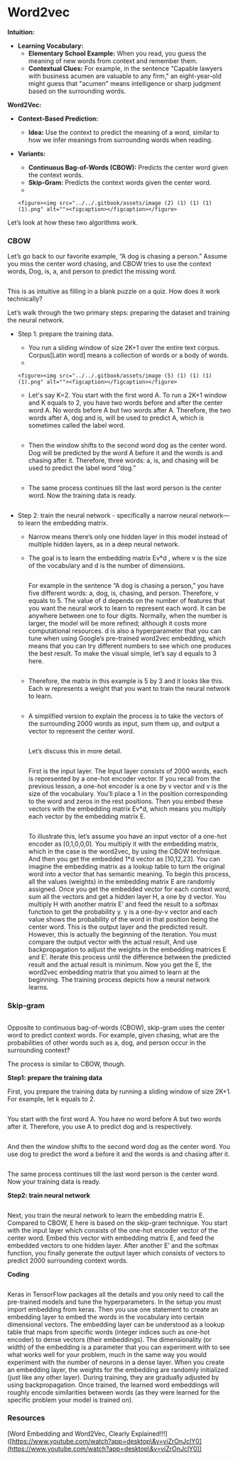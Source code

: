 # Word2vec

**Intuition:**

* **Learning Vocabulary:**
  * **Elementary School Example:** When you read, you guess the meaning of new words from context and remember them.
  * **Contextual Clues:** For example, in the sentence "Capable lawyers with business acumen are valuable to any firm," an eight-year-old might guess that "acumen" means intelligence or sharp judgment based on the surrounding words.

**Word2Vec:**

* **Context-Based Prediction:**
  * **Idea:** Use the context to predict the meaning of a word, similar to how we infer meanings from surrounding words when reading.
* **Variants:**
  * **Continuous Bag-of-Words (CBOW):** Predicts the center word given the context words.
  * **Skip-Gram:** Predicts the context words given the center word.
  *

      <figure><img src="../../.gitbook/assets/image (2) (1) (1) (1) (1).png" alt=""><figcaption></figcaption></figure>

Let’s look at how these two algorithms work.&#x20;

### CBOW

Let’s go back to our favorite example, “A dog is chasing a person.” Assume you miss the center word chasing, and CBOW tries to use the context words, Dog, is, a, and person to predict the missing word.&#x20;

<figure><img src="../../.gitbook/assets/image (3) (1) (1) (1) (1).png" alt=""><figcaption></figcaption></figure>

This is as intuitive as filling in a blank puzzle on a quiz. How does it work technically?

Let’s walk through the two primary steps: preparing the dataset and training the neural network.

* Step 1: prepare the training data.
  * You run a sliding window of size 2K+1 over the entire text corpus. Corpus\[Latin word] means a collection of words or a body of words.
  *

      <figure><img src="../../.gitbook/assets/image (5) (1) (1) (1) (1).png" alt=""><figcaption></figcaption></figure>
  *   Let's say K=2. You start with the first word A. To run a 2K+1 window and K equals to 2, you have two words before and after the center word A. No words before A but two words after A. Therefore, the two words after A, dog and is, will be used to predict A, which is sometimes called the label word.

      <figure><img src="../../.gitbook/assets/image (7) (1) (1) (1) (1).png" alt=""><figcaption></figcaption></figure>
  *   Then the window shifts to the second word dog as the center word. Dog will be predicted by the word A before it and the words is and chasing after it. Therefore, three words: a, is, and chasing will be used to predict the label word “dog.”

      <figure><img src="../../.gitbook/assets/image (8) (1) (1) (1) (1).png" alt=""><figcaption></figcaption></figure>
  *   The same process continues till the last word person is the center word. Now the training data is ready.

      <figure><img src="../../.gitbook/assets/image (4) (1) (1) (1) (1).png" alt=""><figcaption></figcaption></figure>
* Step 2: train the neural network - specifically a narrow neural network—to learn the embedding matrix.
  * Narrow means there’s only one hidden layer in this model instead of multiple hidden layers, as in a deep neural network.
  *   The goal is to learn the embedding matrix Ev\*d , where v is the size of the vocabulary and d is the number of dimensions.

      <figure><img src="../../.gitbook/assets/image (9) (1) (1) (1) (1).png" alt=""><figcaption></figcaption></figure>

      For example in the sentence “A dog is chasing a person,” you have five different words: a, dog, is, chasing, and person. Therefore, v equals to 5. The value of d depends on the number of features that you want the neural work to learn to represent each word. It can be anywhere between one to four digits. Normally, when the number is larger, the model will be more refined; although it costs more computational resources. d is also a hyperparameter that you can tune when using Google’s pre-trained word2vec embedding, which means that you can try different numbers to see which one produces the best result. To make the visual simple, let’s say d equals to 3 here.

      <figure><img src="../../.gitbook/assets/image (10) (1) (1) (1) (1).png" alt=""><figcaption></figcaption></figure>
  *   Therefore, the matrix in this example is 5 by 3 and it looks like this. Each w represents a weight that you want to train the neural network to learn.

      <figure><img src="../../.gitbook/assets/image (11) (1) (1) (1).png" alt=""><figcaption></figcaption></figure>
  *   A simplified version to explain the process is to take the vectors of the surrounding 2000 words as input, sum them up, and output a vector to represent the center word.

      <figure><img src="../../.gitbook/assets/image (12) (1) (1).png" alt=""><figcaption></figcaption></figure>

      Let’s discuss this in more detail.

      <figure><img src="../../.gitbook/assets/image (13) (1) (1).png" alt=""><figcaption></figcaption></figure>

      First is the input layer. The Input layer consists of 2000 words, each is represented by a one-hot encoder vector. If you recall from the previous lesson, a one-hot encoder is a one by v vector and v is the size of the vocabulary. You’ll place a 1 in the position corresponding to the word and zeros in the rest positions. Then you embed these vectors with the embedding matrix Ev\*d, which means you multiply each vector by the embedding matrix E.

      <figure><img src="../../.gitbook/assets/image (14) (1) (1).png" alt=""><figcaption></figcaption></figure>

      To illustrate this, let’s assume you have an input vector of a one-hot encoder as \[0,1,0,0,0]. You multiply it with the embedding matrix, which in the case is the word2vec, by using the CBOW technique. And then you get the embedded 1\*d vector as \[10,12,23]. You can imagine the embedding matrix as a lookup table to turn the original word into a vector that has semantic meaning. To begin this process, all the values (weights) in the embedding matrix E are randomly assigned. Once you get the embedded vector for each context word, sum all the vectors and get a hidden layer H, a one by d vector. You multiply H with another matrix E’ and feed the result to a softmax function to get the probability y. y is a one-by-v vector and each value shows the probability of the word in that position being the center word. This is the output layer and the predicted result. However, this is actually the beginning of the iteration. You must compare the output vector with the actual result, And use backpropagation to adjust the weights in the embedding matrices E and E’. Iterate this process until the difference between the predicted result and the actual result is minimum. Now you get the E, the word2vec embedding matrix that you aimed to learn at the beginning. The training process depicts how a neural network learns.

### Skip-gram

<figure><img src="../../.gitbook/assets/image (15) (1) (1).png" alt=""><figcaption></figcaption></figure>

Opposite to continuous bag-of-words (CBOW), skip-gram uses the center word to predict context words. For example, given chasing, what are the probabilities of other words such as a, dog, and person occur in the surrounding context?

The process is similar to CBOW, though.

**Step1: prepare the training data**

First, you prepare the training data by running a sliding window of size 2K+1. For example, let k equals to 2.&#x20;

<figure><img src="../../.gitbook/assets/image (16) (1) (1).png" alt=""><figcaption></figcaption></figure>

You start with the first word A. You have no word before A but two words after it. Therefore, you use A to predict dog and is respectively.&#x20;

<figure><img src="../../.gitbook/assets/image (17) (1) (1).png" alt=""><figcaption></figcaption></figure>

And then the window shifts to the second word dog as the center word. You use dog to predict the word a before it and the words is and chasing after it.&#x20;

<figure><img src="../../.gitbook/assets/image (18) (1) (1).png" alt=""><figcaption></figcaption></figure>

The same process continues till the last word person is the center word. Now your training data is ready.

**Step2: train neural network**

<figure><img src="../../.gitbook/assets/image (19) (1) (1).png" alt=""><figcaption></figcaption></figure>

Next, you train the neural network to learn the embedding matrix E. Compared to CBOW, E here is based on the skip-gram technique. You start with the input layer which consists of the one-hot encoder vector of the center word. Embed this vector with embedding matrix E, and feed the embedded vectors to one hidden layer. After another E’ and the softmax function, you finally generate the output layer which consists of vectors to predict 2000 surrounding context words.

**Coding**

<figure><img src="../../.gitbook/assets/image (20) (1) (1).png" alt=""><figcaption></figcaption></figure>

Keras in TensorFlow packages all the details and you only need to call the pre-trained models and tune the hyperparameters. In the setup you must import embedding from keras. Then you use one statement to create an embedding layer to embed the words in the vocabulary into certain dimensional vectors. The embedding layer can be understood as a lookup table that maps from specific words (integer indices such as one-hot encoder) to dense vectors (their embeddings). The dimensionality (or width) of the embedding is a parameter that you can experiment with to see what works well for your problem, much in the same way you would experiment with the number of neurons in a dense layer. When you create an embedding layer, the weights for the embedding are randomly initialized (just like any other layer). During training, they are gradually adjusted by using backpropagation. Once trained, the learned word embeddings will roughly encode similarities between words (as they were learned for the specific problem your model is trained on).

### Resources

\[Word Embedding and Word2Vec, Clearly Explained!!!]\([https://www.youtube.com/watch?app=desktop\&v=viZrOnJclY0](https://www.youtube.com/watch?app=desktop\&v=viZrOnJclY0))
